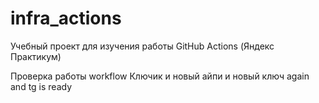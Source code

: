 # infra_actions
Учебный проект для изучения работы GitHub Actions (Яндекс Практикум)

Проверка работы workflow
Ключик и новый айпи и новый ключ
again and tg is ready